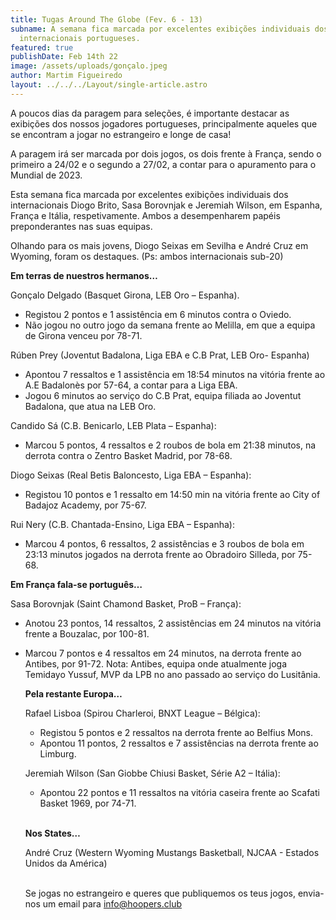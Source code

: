 ```yaml
---
title: Tugas Around The Globe (Fev. 6 - 13)
subname: A semana fica marcada por excelentes exibições individuais dos
  internacionais portugueses.
featured: true
publishDate: Feb 14th 22
image: /assets/uploads/gonçalo.jpeg
author: Martim Figueiredo
layout: ../../../Layout/single-article.astro
---
```

A poucos dias da paragem para seleções, é importante destacar as exibições dos nossos jogadores portugueses, principalmente aqueles que se encontram a jogar no estrangeiro e longe de casa! 

A paragem irá ser marcada por dois jogos, os dois frente à França, sendo o primeiro a 24/02 e o segundo a 27/02, a contar para o apuramento para o Mundial de 2023.

Esta semana fica marcada por excelentes exibições individuais dos internacionais Diogo Brito, Sasa Borovnjak e Jeremiah Wilson, em Espanha, França e Itália, respetivamente. Ambos a desempenharem papéis preponderantes nas suas equipas.

Olhando para os mais jovens, Diogo Seixas em Sevilha e André Cruz em Wyoming, foram os destaques. (Ps: ambos internacionais sub-20)

**Em terras de nuestros hermanos…**

Gonçalo Delgado (Basquet Girona, LEB Oro – Espanha).

* Registou 2 pontos e 1 assistência em 6 minutos contra o Oviedo.
* Não jogou no outro jogo da semana frente ao Melilla, em que a equipa de Girona venceu por 78-71.

Rúben Prey (Joventut Badalona, Liga EBA e C.B Prat, LEB Oro- Espanha)

* Apontou 7 ressaltos e 1 assistência em 18:54 minutos na vitória frente ao A.E Badalonès por 57-64, a contar para a Liga EBA.
* Jogou 6 minutos ao serviço do C.B Prat, equipa filiada ao Joventut Badalona, que atua na LEB Oro.

Candido Sá (C.B. Benicarlo, LEB Plata – Espanha):

* Marcou 5 pontos, 4 ressaltos e 2 roubos de bola em 21:38 minutos, na derrota contra o Zentro Basket Madrid, por 78-68.

Diogo Seixas (Real Betis Baloncesto, Liga EBA – Espanha):

* Registou 10 pontos e 1 ressalto em 14:50 min na vitória frente ao City of Badajoz Academy, por 75-67.

Rui Nery (C.B. Chantada-Ensino, Liga EBA – Espanha):

* Marcou 4 pontos, 6 ressaltos, 2 assistências e 3 roubos de bola em 23:13 minutos jogados na derrota frente ao Obradoiro Silleda, por 75-68. 

**Em França fala-se português…**

Sasa Borovnjak (Saint Chamond Basket, ProB – França):

* Anotou 23 pontos, 14 ressaltos, 2 assistências em 24 minutos na vitória frente a Bouzalac, por 100-81.
* Marcou 7 pontos e 4 ressaltos em 24 minutos, na derrota frente ao Antibes, por 91-72. Nota: Antibes, equipa onde atualmente joga Temidayo Yussuf, MVP da LPB no ano passado ao serviço do Lusitânia.

  **Pela restante Europa…**

  Rafael Lisboa (Spirou Charleroi, BNXT League – Bélgica):

  * Registou 5 pontos e 2 ressaltos na derrota frente ao Belfius Mons.
  * Apontou 11 pontos, 2 ressaltos e 7 assistências na derrota frente ao Limburg. 

  Jeremiah Wilson (San Giobbe Chiusi Basket, Série A2 – Itália):

  * Apontou 22 pontos e 11 ressaltos na vitória caseira frente ao Scafati Basket 1969, por 74-71.

  **\
  Nos States…**

  André Cruz (Western Wyoming Mustangs Basketball, NJCAA - Estados Unidos da América)

  \
  Se jogas no estrangeiro e queres que publiquemos os teus jogos, envia-nos um email para info@hoopers.club